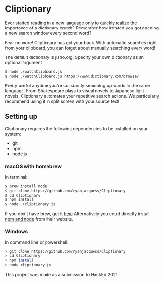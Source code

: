 # Cliptionary
Ever started reading in a new language only to quickly realize the importance of a dictionary crutch? Remember how irritated you got opening a new search window every second word?

Fear no more! Cliptionary has got your back. With automatic searches right from your clipboard, you can forget about manually searching every word!

The default dictionary is jisho.org. Specify your own dictionary as an optional argument
```sh
$ node ./watchClipboard.js
$ node ./watchClipboard.js https://www.dictionary.com/browse/
```
Pretty useful anytime you're constantly searching up words in the same language. From Shakespeare plays to visual novels to Japanese light novels, Cliptionary automates your repetitive search actions. We particularly recommend using it in split screen with your source text!

## Setting up
Cliptionary requires the following dependencies to be installed on your system:
 - git
 - npm
 - node.js

### macOS with homebrew
In terminal:
```sh
$ brew install node
$ git clone https://github.com/ryanjacquess/Cliptionary
$ cd Cliptionary
$ npm install
$ node ./cliptionary.js
```
If you don't have brew, get it [here](https://brew.sh/#install)
Alternatively you could directly install [npm and node](https://www.npmjs.com/get-npm) from their website.
### Windows
In command line or powershell:
```sh
> git clone https://github.com/ryanjacquess/Cliptionary
> cd Cliptionary
> npm install
> node cliptionary.js
```

This project was made as a submission to HackEd 2021
